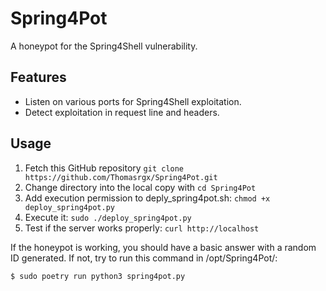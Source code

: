 # Spring4Pot

A honeypot for the Spring4Shell vulnerability.

## Features

* Listen on various ports for Spring4Shell exploitation.
* Detect exploitation in request line and headers.

## Usage

1. Fetch this GitHub repository `git clone https://github.com/Thomasrgx/Spring4Pot.git`
2. Change directory into the local copy with `cd Spring4Pot`
3. Add execution permission to deply_spring4pot.sh: `chmod +x deploy_spring4pot.py`
4. Execute it: `sudo ./deploy_spring4pot.py`
5. Test if the server works properly: `curl http://localhost`

If the honeypot is working, you should have a basic answer with a random ID generated. If not, try to run this command in /opt/Spring4Pot/:
```
$ sudo poetry run python3 spring4pot.py
```